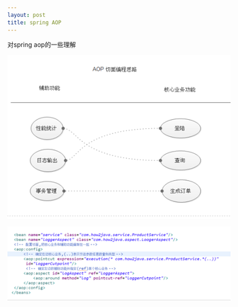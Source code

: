 ```yaml
---
layout: post
title: spring AOP
---
```


对spring aop的一些理解


![原理图](/images/170413_1.png)

![配置文件](/images/170413_2.png)